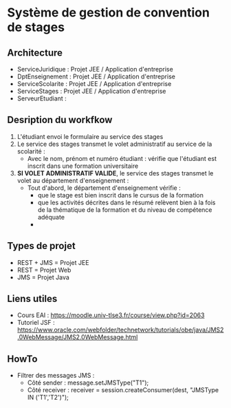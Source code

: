 # Système de gestion de convention de stages

## Architecture
* ServiceJuridique : Projet JEE / Application d'entreprise 
* DptEnseignement : Projet JEE / Application d'entreprise 
* ServiceScolarite : Projet JEE / Application d'entreprise 
* ServiceStages : Projet JEE / Application d'entreprise 
* ServeurEtudiant :

## Desription du workfkow 
1. L'étudiant envoi le formulaire au service des stages 
2. Le service des stages transmet le volet administratif au service de la scolarité :
     - Avec le nom, prénom et numéro étudiant : vérifie que l'étudiant est inscrit dans une formation universitaire 
3. **SI VOLET ADMINISTRATIF VALIDE**, le service des stages transmet le volet au département d'enseignement :
     - Tout d'abord, le département d'enseignement vérifie :
         - que le stage est bien inscrit dans le cursus de la formation
         - que les activités décrites dans le résumé relèvent bien à la fois de la thématique de la formation et du niveau de compétence adéquate   
         - 

## Types de projet  
* REST + JMS = Projet JEE
* REST = Projet Web
* JMS = Projet Java

## Liens utiles 
* Cours EAI : https://moodle.univ-tlse3.fr/course/view.php?id=2063 
* Tutoriel JSF : https://www.oracle.com/webfolder/technetwork/tutorials/obe/java/JMS2.0WebMessage/JMS2.0WebMessage.html

## HowTo
* Filtrer des messages JMS : 
  * Côté sender : message.setJMSType("T1"); 
  * Côté receiver : receiver = session.createConsumer(dest, "JMSType IN ('T1','T2')");
  
  

